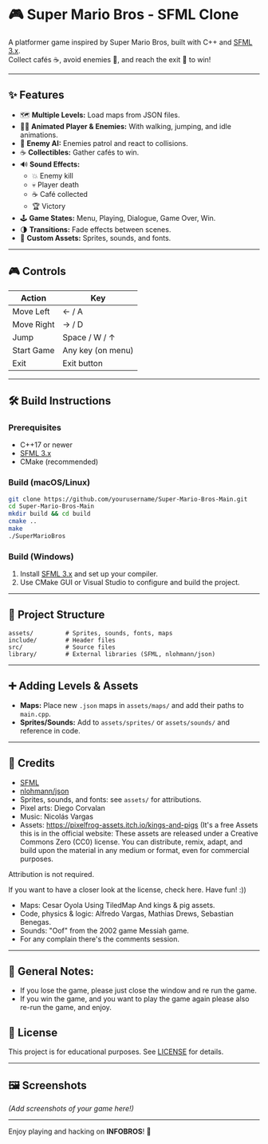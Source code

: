 # 🎮 Super Mario Bros - SFML Clone

A platformer game inspired by Super Mario Bros, built with C++ and [SFML 3.x](https://www.sfml-dev.org/).  
Collect cafés ☕, avoid enemies 👾, and reach the exit 🚪 to win!

---

## ✨ Features

- 🗺️ **Multiple Levels:** Load maps from JSON files.
- 🏃‍♂️ **Animated Player & Enemies:** With walking, jumping, and idle animations.
- 👾 **Enemy AI:** Enemies patrol and react to collisions.
- ☕ **Collectibles:** Gather cafés to win.
- 🔊 **Sound Effects:**  
  - 💥 Enemy kill  
  - 💀 Player death  
  - ☕ Café collected  
  - 🏆 Victory
- 🕹️ **Game States:** Menu, Playing, Dialogue, Game Over, Win.
- 🌗 **Transitions:** Fade effects between scenes.
- 🎨 **Custom Assets:** Sprites, sounds, and fonts.

---

## 🎮 Controls

| Action         | Key                |
|----------------|--------------------|
| Move Left      | ← / A              |
| Move Right     | → / D              |
| Jump           | Space / W / ↑      |
| Start Game     | Any key (on menu)  |
| Exit           | Exit button        |

---

## 🛠️ Build Instructions

### Prerequisites

- C++17 or newer
- [SFML 3.x](https://www.sfml-dev.org/download.php)  
- CMake (recommended)

### Build (macOS/Linux)

```sh
git clone https://github.com/yourusername/Super-Mario-Bros-Main.git
cd Super-Mario-Bros-Main
mkdir build && cd build
cmake ..
make
./SuperMarioBros
```

### Build (Windows)

1. Install [SFML 3.x](https://www.sfml-dev.org/download.php) and set up your compiler.
2. Use CMake GUI or Visual Studio to configure and build the project.

---

## 📁 Project Structure

```
assets/         # Sprites, sounds, fonts, maps
include/        # Header files
src/            # Source files
library/        # External libraries (SFML, nlohmann/json)
```

---

## ➕ Adding Levels & Assets

- **Maps:** Place new `.json` maps in `assets/maps/` and add their paths to `main.cpp`.
- **Sprites/Sounds:** Add to `assets/sprites/` or `assets/sounds/` and reference in code.

---

## 🙏 Credits

- [SFML](https://www.sfml-dev.org/)
- [nlohmann/json](https://github.com/nlohmann/json)
- Sprites, sounds, and fonts: see `assets/` for attributions.
- Pixel arts: Diego Corvalan
- Music: Nicolás Vargas
- Assets: https://pixelfrog-assets.itch.io/kings-and-pigs (It's a free Assets this is in the official website: These assets are released under a Creative Commons Zero (CC0) license.
You can distribute, remix, adapt, and build upon the material in any medium or format, even for commercial purposes.

Attribution is not required.

If you want to have a closer look at the license, check here. Have fun! :))

- Maps: Cesar Oyola Using TiledMap And kings & pig assets.
- Code, physics & logic: Alfredo Vargas, Mathias Drews, Sebastian Benegas.
- Sounds: "Oof" from the 2002 game Messiah game.
- For any complain there's the comments session.
---


## 🤧 General Notes:
- If you lose the game, please just close the window and re run the game. 
- If you win the game, and you want to play the game again please also re-run the game, and enjoy.

## 📜 License

This project is for educational purposes. See [LICENSE](LICENSE) for details.

---

## 🖼️ Screenshots

*(Add screenshots of your game here!)*

---

Enjoy playing and hacking on **INFOBROS**! 🚀
